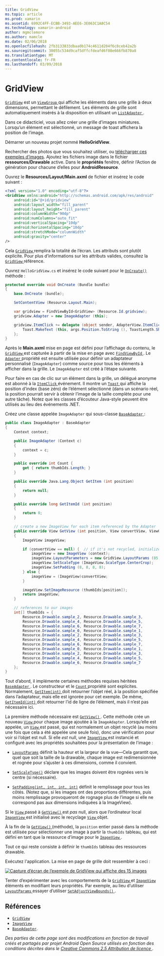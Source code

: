 ```yaml
---
title: GridView
ms.topic: article
ms.prod: xamarin
ms.assetid: 6992C4FF-ECBB-3493-AEE6-3E063C1A8C54
ms.technology: xamarin-android
author: mgmclemore
ms.author: mamcle
ms.date: 02/06/2018
ms.openlocfilehash: 2fb3133833dbaa0b174c4611d204f6c8ceb42a2b
ms.sourcegitcommit: 30055c534d9caf5dffcfdeafd6f08e666fb870a8
ms.translationtype: MT
ms.contentlocale: fr-FR
ms.lasthandoff: 03/09/2018
---
```

# <a name="gridview"></a>GridView

[`GridView`](https://developer.xamarin.com/api/type/Android.Widget.GridView/) est un [ `ViewGroup` ](https://developer.xamarin.com/api/type/Android.Views.ViewGroup/) qui affiche les éléments dans une grille à deux dimensions, permettant le défilement. Les éléments de grille sont automatiquement insérés à la disposition en utilisant un [ `ListAdapter` ](https://developer.xamarin.com/api/property/Android.App.ListActivity.ListAdapter/).

Dans ce didacticiel, vous allez créer une grille d’images miniatures. Lorsqu’un élément est sélectionné, un message de toast affichera la position de l’image.

Démarrer un nouveau projet nommé **HelloGridView**.

Rechercher des photos que vous souhaitez utiliser, ou [télécharger ces exemples d’images](http://developer.android.com/shareables/sample_images.zip). Ajoutez les fichiers image dans le fichier **ressources/Drawable** active. Dans le **propriétés** fenêtre, définir l’Action de génération pour chacune d’elles pour **AndroidResource**.

Ouvrez le **Resources/Layout/Main.axml** de fichier et insérez le code suivant :

```xml
<?xml version="1.0" encoding="utf-8"?>
<GridView xmlns:android="http://schemas.android.com/apk/res/android"
    android:id="@+id/gridview"
    android:layout_width="fill_parent"
    android:layout_height="fill_parent"
    android:columnWidth="90dp"
    android:numColumns="auto_fit"
    android:verticalSpacing="10dp"
    android:horizontalSpacing="10dp"
    android:stretchMode="columnWidth"
    android:gravity="center"
/>
```

Cela [ `GridView` ](https://developer.xamarin.com/api/type/Android.Widget.GridView/) remplira la totalité de l’écran. Les attributs sont plutôt explicite. Pour plus d’informations sur les attributs valides, consultez la [ `GridView` ](https://developer.xamarin.com/api/type/Android.Widget.GridView/) référence.

Ouvrez `HelloGridView.cs` et insérez le code suivant pour le [ `OnCreate()` ](https://developer.xamarin.com/api/member/Android.App.Activity.OnCreate/p/Android.OS.Bundle/) méthode :

```csharp
protected override void OnCreate (Bundle bundle)
{
    base.OnCreate (bundle);

    SetContentView (Resource.Layout.Main);

    var gridview = FindViewById<GridView> (Resource.Id.gridview);
    gridview.Adapter = new ImageAdapter (this);

    gridview.ItemClick += delegate (object sender, AdapterView.ItemClickEventArgs args) {
        Toast.MakeText (this, args.Position.ToString (), ToastLength.Short).Show ();
    };
}
```

Après le **Main.axml** mise en page est défini pour l’affichage du contenu, le [ `GridView` ](https://developer.xamarin.com/api/type/Android.Widget.GridView/) est capturée à partir de la mise en page avec [ `FindViewById` ](https://developer.xamarin.com/api/member/Android.App.Activity.FindViewById/). Le [ `Adapter` ](https://developer.xamarin.com/api/property/Android.Widget.AdapterView.RawAdapter/) propriété est ensuite utilisée pour définir un adaptateur personnalisé (`ImageAdapter`) comme source pour tous les éléments à afficher dans la grille. Le `ImageAdapter` est créé à l’étape suivante.

Pour faire en cas de clic sur un élément dans la grille, un délégué anonyme est abonné à la [ `ItemClick` ](https://developer.xamarin.com/api/event/Android.Widget.AdapterView.ItemClick/) événement.
Il montre un [ `Toast` ](https://developer.xamarin.com/api/type/Android.Widget.Toast/) qui affiche la position d’index (base zéro) de l’élément sélectionné (dans un scénario réel, la position pourrait servir à obtenir l’image de la taille complète pour une autre tâche). Notez que les classes d’écouteur Java-style peuvent être utilisés au lieu des événements .NET.

Créez une classe appelée `ImageAdapter` qui sous-classe [ `BaseAdapter` ](https://developer.xamarin.com/api/type/Android.Widget.BaseAdapter/):

```csharp
public class ImageAdapter : BaseAdapter
{
    Context context;

    public ImageAdapter (Context c)
    {
        context = c;
    }

    public override int Count {
        get { return thumbIds.Length; }
    }

    public override Java.Lang.Object GetItem (int position)
    {
        return null;
    }

    public override long GetItemId (int position)
    {
        return 0;
    }

    // create a new ImageView for each item referenced by the Adapter
    public override View GetView (int position, View convertView, ViewGroup parent)
    {
        ImageView imageView;

        if (convertView == null) {  // if it's not recycled, initialize some attributes
            imageView = new ImageView (context);
            imageView.LayoutParameters = new GridView.LayoutParams (85, 85);
            imageView.SetScaleType (ImageView.ScaleType.CenterCrop);
            imageView.SetPadding (8, 8, 8, 8);
        } else {
            imageView = (ImageView)convertView;
        }

        imageView.SetImageResource (thumbIds[position]);
        return imageView;
    }

    // references to our images
    int[] thumbIds = {
        Resource.Drawable.sample_2, Resource.Drawable.sample_3,
        Resource.Drawable.sample_4, Resource.Drawable.sample_5,
        Resource.Drawable.sample_6, Resource.Drawable.sample_7,
        Resource.Drawable.sample_0, Resource.Drawable.sample_1,
        Resource.Drawable.sample_2, Resource.Drawable.sample_3,
        Resource.Drawable.sample_4, Resource.Drawable.sample_5,
        Resource.Drawable.sample_6, Resource.Drawable.sample_7,
        Resource.Drawable.sample_0, Resource.Drawable.sample_1,
        Resource.Drawable.sample_2, Resource.Drawable.sample_3,
        Resource.Drawable.sample_4, Resource.Drawable.sample_5,
        Resource.Drawable.sample_6, Resource.Drawable.sample_7
    };
}
```

Tout d’abord, il implémente certaines méthodes requises héritées [ `BaseAdapter` ](https://developer.xamarin.com/api/type/Android.Widget.BaseAdapter/). Le constructeur et le [ `Count` ](https://developer.xamarin.com/api/property/Android.Widget.BaseAdapter.Count/) propriété sont explicites. Normalement, [ `GetItem(int)` ](https://developer.xamarin.com/api/member/Android.Widget.BaseAdapter.GetItem/) doit retourner l’objet réel, à la position spécifiée dans l’adaptateur, mais elle est ignorée pour cet exemple. De même, [ `GetItemId(int)` ](https://developer.xamarin.com/api/member/Android.Widget.BaseAdapter.GetItemId/) doit retourner l’id de ligne de l’élément, mais il n’est pas nécessaire ici.

La première méthode nécessaire est [ `GetView()` ](https://developer.xamarin.com/api/member/Android.Widget.BaseAdapter.GetView/).
Cette méthode crée un nouveau [ `View` ](https://developer.xamarin.com/api/type/Android.Views.View/) pour chaque image ajoutée à la `ImageAdapter`. Lorsqu’elle est appelée, un [ `View` ](https://developer.xamarin.com/api/type/Android.Views.View/) est passé, qui est normalement un objet recyclé (au moins une fois que cela a été appelée une seule fois), donc une vérification pour voir si l’objet est null. Si elle *est* null, une [ `ImageView` ](https://developer.xamarin.com/api/type/Android.Widget.ImageView/) est instancié et configuré avec les propriétés souhaitées pour la présentation de l’image :

- [`LayoutParams`](https://developer.xamarin.com/api/property/Android.Views.View.LayoutParameters/) définit la hauteur et la largeur de la vue&mdash;Cela garantit que, quel que soit la taille de la drawable, chaque image est redimensionnée et rognée pour s’ajuster à ces dimensions, comme il convient.

- [`SetScaleType()`](https://developer.xamarin.com/api/member/Android.Widget.ImageView.SetScaleType/) déclare que les images doivent être rognées vers le centre (si nécessaire).

- [`SetPadding(int, int, int, int)`](https://developer.xamarin.com/api/member/Android.Views.View.SetPadding/) définit le remplissage pour tous les côtés. (Notez que, si les images ont des proportions différentes, puis moins remplissage provoqueront de rognage plus de l’image si elle ne correspond pas aux dimensions indiquées à la ImageView).

Si le [ `View` ](https://developer.xamarin.com/api/type/Android.Views.View/) passé à [ `GetView()` ](https://developer.xamarin.com/api/member/Android.Widget.BaseAdapter.GetView/) est *pas* null, alors que l’ordinateur local [ `ImageView` ](https://developer.xamarin.com/api/type/Android.Widget.ImageView/) est initialisé avec le recyclage [ `View` ](https://developer.xamarin.com/api/type/Android.Views.View/) objet.

À la fin de la [ `GetView()` ](https://developer.xamarin.com/api/member/Android.Widget.BaseAdapter.GetView/) (méthode), la `position` entier passé dans la méthode est utilisée pour sélectionner une image à partir la `thumbIds` tableau, qui est défini en tant que la ressource d’image pour le [ `ImageView` ](https://developer.xamarin.com/api/type/Android.Widget.ImageView/).

Tout ce qui reste consiste à définir le `thumbIds` tableau des ressources drawable.

Exécutez l'application. La mise en page de grille doit ressembler à ceci :

[![Capture d’écran de l’exemple de GridView qui affiche des 15 images](grid-view-images/helloviews4.png)](grid-view-images/helloviews4.png#lightbox)

Tenter d’expérimenter avec les comportements de la [ `GridView` ](https://developer.xamarin.com/api/type/Android.Widget.GridView/) et [ `ImageView` ](https://developer.xamarin.com/api/type/Android.Widget.ImageView/) éléments en modifiant leurs propriétés. Par exemple, au lieu d’utiliser [ `LayoutParams` ](https://developer.xamarin.com/api/property/Android.Views.View.LayoutParameters/) essayer d’utiliser [ `SetAdjustViewBounds()` ](https://developer.xamarin.com/api/member/Android.Widget.ImageView.SetAdjustViewBounds/).


## <a name="references"></a>Références

-   [`GridView`](https://developer.xamarin.com/api/type/Android.Widget.GridView/) 
-   [`ImageView`](https://developer.xamarin.com/api/type/Android.Widget.ImageView/)
-   [`BaseAdapter`](https://developer.xamarin.com/api/type/Android.Widget.BaseAdapter/).

*Des parties de cette page sont des modifications en fonction de travail créés et partagés par projet Android Open Source utilisés en fonction des conditions décrites dans le*
[*Creative Commons 2.5 Attribution de licence* ](http://creativecommons.org/licenses/by/2.5/).
